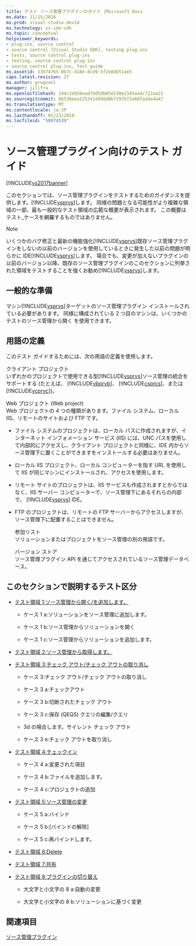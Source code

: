 ```yaml
---
title: テスト ソース管理プラグインのガイド |Microsoft Docs
ms.date: 11/15/2016
ms.prod: visual-studio-dev14
ms.technology: vs-ide-sdk
ms.topic: conceptual
helpviewer_keywords:
- plug-ins, source control
- source control [Visual Studio SDK], testing plug-ins
- tests, source control plug-ins
- testing, source control plug-ins
- source control plug-ins, test guide
ms.assetid: 13b74765-0b7c-418e-8cd9-5f2e8db51ae5
caps.latest.revision: 27
ms.author: gregvanl
manager: jillfra
ms.openlocfilehash: 194c1e926ead79d5db05e530e2345aa4c722aa21
ms.sourcegitcommit: 8b538eea125241e9d6d8b7297b72a66faa9a4a47
ms.translationtype: MT
ms.contentlocale: ja-JP
ms.lasthandoff: 01/23/2019
ms.locfileid: "58974539"
---
```

# <a name="test-guide-for-source-control-plug-ins"></a>ソース管理プラグイン向けのテスト ガイド
[!INCLUDE[vs2017banner](../../includes/vs2017banner.md)]

このセクションでは、ソース管理プラグインをテストするためのガイダンスを提供します。[!INCLUDE[vsprvs](../../includes/vsprvs-md.md)]します。 同様の問題となる可能性がより複雑な領域の一部、最も一般的なテスト領域の広範な概要が表示されます。 この概要はテスト_ケースを網羅するものではありません。  
  
> [!NOTE]
>  いくつかのバグ修正と最新の機能強化[!INCLUDE[vsprvs](../../includes/vsprvs-md.md)]既存ソース管理プラグインをしないの以前のバージョンを使用しているときに発生した以前の問題が明らかに IDE[!INCLUDE[vsprvs](../../includes/vsprvs-md.md)]します。 場合でも、変更が加えないプラグインの以前のバージョン以降、既存のソース管理プラグインのこのセクションに列挙された領域をテストすることを強くお勧め[!INCLUDE[vsprvs](../../includes/vsprvs-md.md)]します。  
  
## <a name="common-preparation"></a>一般的な準備  
 マシン[!INCLUDE[vsprvs](../../includes/vsprvs-md.md)]ターゲットのソース管理プラグイン インストールされている必要があります。 同様に構成されている 2 つ目のマシンは、いくつかのテストのソース管理から開く を使用できます。  
  
## <a name="definition-of-terms"></a>用語の定義  
 このテスト ガイドするためには、次の用語の定義を使用します。  
  
 クライアント プロジェクト  
 いずれかのプロジェクトで使用できる型[!INCLUDE[vsprvs](../../includes/vsprvs-md.md)]ソース管理の統合をサポートする (たとえば、 [!INCLUDE[vbprvb](../../includes/vbprvb-md.md)]、 [!INCLUDE[csprcs](../../includes/csprcs-md.md)]、または[!INCLUDE[vcprvc](../../includes/vcprvc-md.md)])。  
  
 Web プロジェクト (Web project)  
 Web プロジェクトの 4 つの種類があります。ファイル システム、ローカル IIS、リモートのサイトおよび FTP です。  
  
- ファイル システムのプロジェクトは、ローカル パスに作成されますが、インターネット インフォメーション サービス (IIS) には、UNC パスを使用して内部的にアクセスし、クライアント プロジェクトと同様に、IDE 内からソース管理下に置くことができますをインストールする必要はありません。  
  
- ローカル IIS プロジェクト、ローカル コンピューターを指す URL を使用して IIS が同じマシンにインストールされ、アクセスを使用します。  
  
- リモート サイトのプロジェクトは、IIS サービスも作成されますとからではなく、IIS サーバー コンピューターで、ソース管理下にあるそれらの内部で、 [!INCLUDE[vsprvs](../../includes/vsprvs-md.md)] IDE。  
  
- FTP のプロジェクトは、リモートの FTP サーバーからアクセスしますが、ソース管理下に配置することはできません。  
  
  参加リスト  
  ソリューションまたはプロジェクトをソース管理の別の用語です。  
  
  バージョン ストア  
  ソース管理プラグイン API を通じてアクセスされているソース管理データベース。  
  
## <a name="test-areas-covered-in-this-section"></a>このセクションで説明するテスト区分  
  
-   [テスト領域 1:ソース管理から開く/を追加します。](../../extensibility/internals/test-area-1-add-to-open-from-source-control.md)  
  
    -   ケース 1 a:ソリューションをソース管理に追加します。  
  
    -   ケース 1 b:ソース管理からソリューションを開く  
  
    -   ケース 1 c:ソース管理からソリューションを追加します。  
  
-   [テスト領域 2:ソース管理から取得します。](../../extensibility/internals/test-area-2-get-from-source-control.md)  
  
-   [テスト領域 3:チェック アウト/チェック アウトの取り消し](../../extensibility/internals/test-area-3-check-out-undo-checkout.md)  
  
    -   ケース 3:チェック アウト/チェック アウトの取り消し  
  
    -   ケース 3 a:チェックアウト  
  
    -   ケース 3 b:切断されたチェック アウト  
  
    -   ケース 3 c:保存 (QEQS) クエリの編集/クエリ  
  
    -   3d の場合します。サイレント チェック アウト  
  
    -   ケース 3 e:チェック アウトを取り消し  
  
-   [テスト領域 4:チェックイン](../../extensibility/internals/test-area-4-check-in.md)  
  
    -   ケース 4 a:変更された項目  
  
    -   ケース 4 b:ファイルを追加します。  
  
    -   ケース 4 c:プロジェクトの追加  
  
-   [テスト領域 5:ソース管理の変更](../../extensibility/internals/test-area-5-change-source-control.md)  
  
    -   ケース 5 a:バインド  
  
    -   ケース 5 b:[バインドの解除]  
  
    -   ケース 5 c:再バインドします。  
  
-   [テスト領域 6:Delete](../../extensibility/internals/test-area-6-delete.md)  
  
-   [テスト領域 7:共有](../../extensibility/internals/test-area-7-share.md)  
  
-   [テスト領域 8:プラグインの切り替え](../../extensibility/internals/test-area-8-plug-in-switching.md)  
  
    -   大文字と小文字の 8 a:自動の変更  
  
    -   大文字と小文字の 8 b:ソリューションに基づく変更  
  
## <a name="see-also"></a>関連項目  
 [ソース管理プラグイン](../../extensibility/source-control-plug-ins.md)
